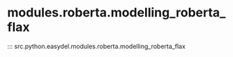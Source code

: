 # modules.roberta.modelling_roberta_flax
::: src.python.easydel.modules.roberta.modelling_roberta_flax